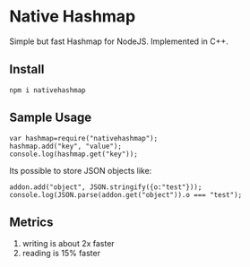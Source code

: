 # Native Hashmap  
  
Simple but fast Hashmap for NodeJS. Implemented in C++.

## Install

```
npm i nativehashmap
```
## Sample Usage

```
var hashmap=require("nativehashmap");
hashmap.add("key", "value");
console.log(hashmap.get("key"));
```

Its possible to store JSON objects like:

```
addon.add("object", JSON.stringify({o:"test"}));
console.log(JSON.parse(addon.get("object")).o === "test");
```


## Metrics

1. writing is about 2x faster
2. reading is 15% faster